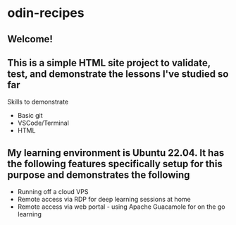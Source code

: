 # odin-recipes

## Welcome!

## This is a simple HTML site project to validate, test, and demonstrate the lessons I've studied so far
Skills to demonstrate
- Basic git
- VSCode/Terminal
- HTML

## My learning environment is Ubuntu 22.04. It has the following features specifically setup for this purpose and demonstrates the following
- Running off a cloud VPS
- Remote access via RDP for deep learning sessions at home
- Remote access via web portal - using Apache Guacamole for on the go learning

